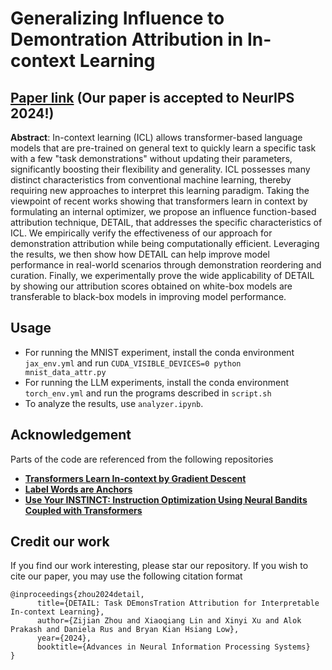 # Generalizing Influence to Demontration Attribution in In-context Learning

## [Paper link](https://arxiv.org/abs/2405.14899) (Our paper is accepted to NeurIPS 2024!)

**Abstract**:
In-context learning (ICL) allows transformer-based language models that are pre-trained on general text to quickly learn a specific task with a few "task demonstrations" without updating their parameters, significantly boosting their flexibility and generality. ICL possesses many distinct characteristics from conventional machine learning, thereby requiring new approaches to interpret this learning paradigm. Taking the viewpoint of recent works showing that transformers learn in context by formulating an internal optimizer, we propose an influence function-based attribution technique, DETAIL, that addresses the specific characteristics of ICL. We empirically verify the effectiveness of our approach for demonstration attribution while being computationally efficient. Leveraging the results, we then show how DETAIL can help improve model performance in real-world scenarios through demonstration reordering and curation. Finally, we experimentally prove the wide applicability of DETAIL by showing our attribution scores obtained on white-box models are transferable to black-box models in improving model performance.


## Usage
- For running the MNIST experiment, install the conda environment `jax_env.yml` and run `CUDA_VISIBLE_DEVICES=0 python mnist_data_attr.py`
- For running the LLM experiments, install the conda environment `torch_env.yml` and run the programs described in `script.sh`
- To analyze the results, use `analyzer.ipynb`.

## Acknowledgement
Parts of the code are referenced from the following repositories
- [**Transformers Learn In-context by Gradient Descent**](https://github.com/google-research/self-organising-systems/tree/master/transformers_learn_icl_by_gd)
- [**Label Words are Anchors**](https://github.com/lancopku/label-words-are-anchors)
- [**Use Your INSTINCT: Instruction Optimization Using Neural Bandits Coupled with Transformers**](https://github.com/xqlin98/INSTINCT)

## Credit our work
If you find our work interesting, please star our repository. If you wish to cite our paper, you may use the following citation format
```
@inproceedings{zhou2024detail,
      title={DETAIL: Task DEmonsTration Attribution for Interpretable In-context Learning}, 
      author={Zijian Zhou and Xiaoqiang Lin and Xinyi Xu and Alok Prakash and Daniela Rus and Bryan Kian Hsiang Low},
      year={2024},
      booktitle={Advances in Neural Information Processing Systems}
}
```
